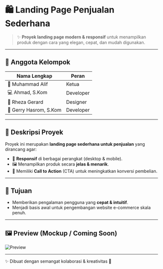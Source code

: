 # 🛍️ Landing Page Penjualan Sederhana

> ✨ **Proyek landing page modern & responsif** untuk menampilkan produk dengan cara yang elegan, cepat, dan mudah digunakan.

---

## 👥 Anggota Kelompok
| Nama Lengkap          | Peran       |
|-----------------------|-------------|
| 👑 Muhammad Alif      | Ketua       |
| 💻 Ahmad, S.Kom       | Developer   |
| 🎨 Rheza Gerard       | Designer    |
| 🧠 Gerry Hasrom, S.Kom| Developer   |

---

## 📝 Deskripsi Proyek
Proyek ini merupakan **landing page sederhana untuk penjualan** yang dirancang agar:

- 📱 **Responsif** di berbagai perangkat (desktop & mobile).
- 🖼️ Menampilkan produk secara **jelas & menarik**.
- 🛒 Memiliki **Call to Action** (CTA) untuk meningkatkan konversi pembelian.

---

## 🎯 Tujuan
- Memberikan pengalaman pengguna yang **cepat & intuitif**.
- Menjadi basis awal untuk pengembangan website e-commerce skala penuh.

---

## 🖼️ Preview (Mockup / Coming Soon)
![Preview](https://via.placeholder.com/800x400?text=Landing+Page+Preview)

---

✨ Dibuat dengan semangat kolaborasi & kreativitas 🚀

